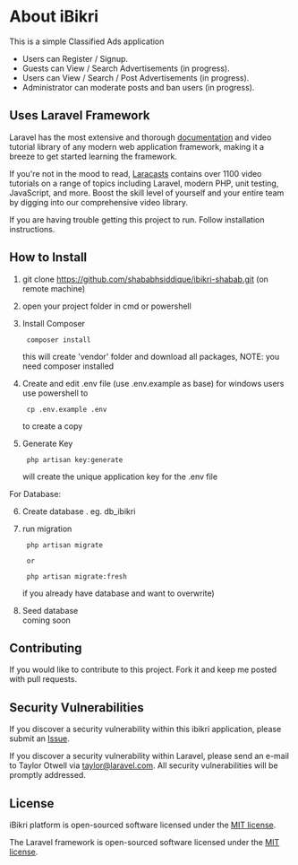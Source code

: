 # About iBikri

This is a simple Classified Ads application

- Users can Register / Signup.
- Guests can View / Search Advertisements (in progress).
- Users can View / Search / Post Advertisements (in progress).
- Administrator can moderate posts and ban users (in progress).


## Uses Laravel Framework

Laravel has the most extensive and thorough [documentation](https://laravel.com/docs) and video tutorial library of any modern web application framework, making it a breeze to get started learning the framework.

If you're not in the mood to read, [Laracasts](https://laracasts.com) contains over 1100 video tutorials on a range of topics including Laravel, modern PHP, unit testing, JavaScript, and more. Boost the skill level of yourself and your entire team by digging into our comprehensive video library.

If you are having trouble getting this project to run. Follow installation instructions.

## How to Install

1) git clone https://github.com/shababhsiddique/ibikri-shabab.git (on remote machine)

2) open your project folder in cmd or powershell

3) Install Composer

        composer install

   this will create 'vendor' folder and download all packages, NOTE: you need composer installed

4) Create and edit .env file (use .env.example as base)
   for windows users use powershell to 

        cp .env.example .env

   to create a copy

5) Generate Key

        php artisan key:generate
    
   will create the unique application key for the .env file

For Database:

6) Create database . eg. db_ibikri

7) run migration

        php artisan migrate

        or

        php artisan migrate:fresh 

   if you already have database and want to overwrite)

8) Seed database        
        coming soon

## Contributing

If you would like to contribute to this project. Fork it and keep me posted with pull requests.

## Security Vulnerabilities

If you discover a security vulnerability within this ibikri application, please submit an [Issue](https://github.com/shababhsiddique/ibikri-shabab/issues).

If you discover a security vulnerability within Laravel, please send an e-mail to Taylor Otwell via [taylor@laravel.com](mailto:taylor@laravel.com). All security vulnerabilities will be promptly addressed.

## License

iBikri platform is open-sourced software licensed under the [MIT license](https://opensource.org/licenses/MIT).

The Laravel framework is open-sourced software licensed under the [MIT license](https://opensource.org/licenses/MIT).
